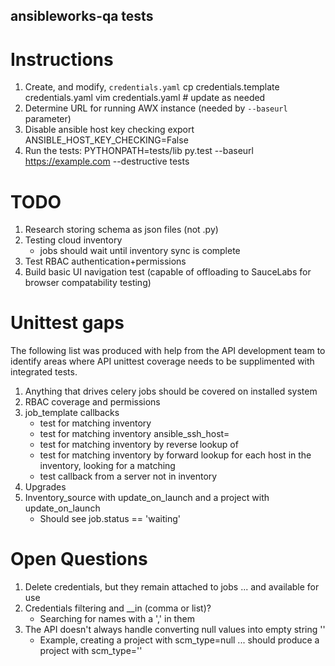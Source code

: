 ansibleworks-qa tests
---------------------

# Instructions

1. Create, and modify, `credentials.yaml`
        cp credentials.template credentials.yaml
        vim credentials.yaml # update as needed
2. Determine URL for running AWX instance (needed by `--baseurl` parameter)
3. Disable ansible host key checking
        export ANSIBLE_HOST_KEY_CHECKING=False
4. Run the tests:
        PYTHONPATH=tests/lib py.test --baseurl https://example.com --destructive tests

# TODO

1. Research storing schema as json files (not .py)
2. Testing cloud inventory
   * jobs should wait until inventory sync is complete
3. Test RBAC authentication+permissions
4. Build basic UI navigation test (capable of offloading to SauceLabs for browser compatability testing)

# Unittest gaps

The following list was produced with help from the API development team to identify areas where API unittest coverage needs to be supplimented with integrated tests.

1. Anything that drives celery jobs should be covered on installed system
2. RBAC coverage and permissions
3. job_template callbacks
   - test for matching inventory <IP>
   - test for matching inventory ansible_ssh_host=<IP>
   - test for matching inventory by reverse lookup of <IP>
   - test for matching inventory by forward lookup for each host in the inventory, looking for a matching <IP>
   - test callback from a server not in inventory
4. Upgrades
5. Inventory_source with update_on_launch and a project with update_on_launch
   - Should see job.status == 'waiting'

# Open Questions
1. Delete credentials, but they remain attached to jobs ... and available for use
2. Credentials filtering and __in (comma or list)?
   - Searching for names with a ',' in them
3. The API doesn't always handle converting null values into empty string ''
   - Example, creating a project with scm_type=null ... should produce a project with scm_type=''
